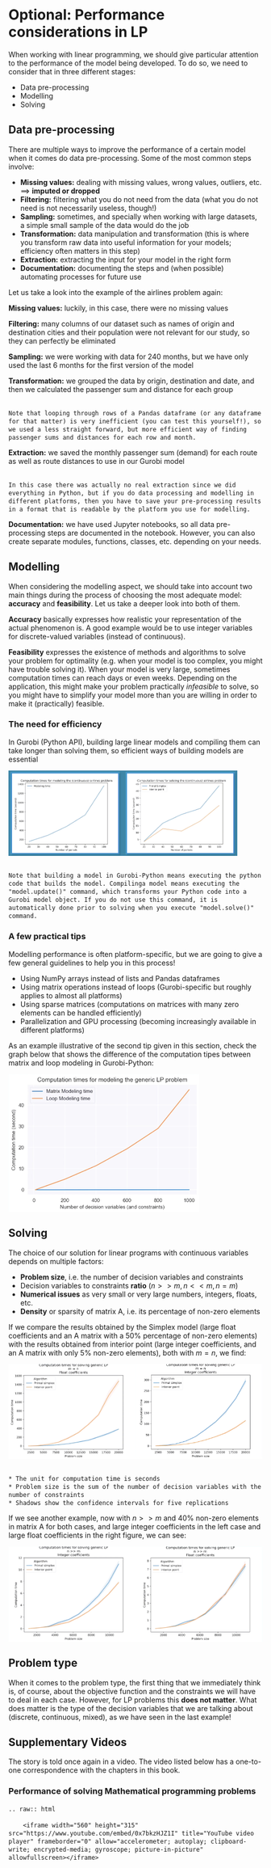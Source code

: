 # Optional: Performance considerations in LP

When working with linear programming, we should give particular attention to the performance of the model being developed. To do so, we need to consider that in three different stages:

* Data pre-processing
* Modelling
* Solving

## Data pre-processing

There are multiple ways to improve the performance of a certain model when it comes do data pre-processing. Some of the most common steps involve:

* **Missing values:** dealing with missing values, wrong values, outliers, etc. $\implies$ **imputed or dropped**
* **Filtering:** filtering what you do not need from the data (what you do not need is not necessarily useless, though!)
* **Sampling:** sometimes, and specially when working with large datasets, a simple small sample of the data would do the job
* **Transformation:** data manipulation and transformation (this is where you transform raw data into useful information for your models; efficiency often matters in this step)
* **Extraction:** extracting the input for your model in the right form
* **Documentation:** documenting the steps and (when possible) automating processes for future use

Let us take a look into the example of the airlines problem again:

**Missing values:** luckily, in this case, there were no missing values

**Filtering:** many columns of our dataset such as names of origin and destination cities and their population were not relevant for our study, so they can perfectly be eliminated

**Sampling:** we were working with data for 240 months, but we have only used the last 6 months for the first version of the model

**Transformation:** we grouped the data by origin, destination and date, and then we calculated the passenger sum and distance for each group

```{note}

Note that looping through rows of a Pandas dataframe (or any dataframe for that matter) is very inefficient (you can test this yourself!), so we used a less straight forward, but more efficient way of finding passenger sums and distances for each row and month.

```

**Extraction:** we saved the monthly passenger sum (demand) for each route as well as route distances to use in our Gurobi model

```{note}

In this case there was actually no real extraction since we did everything in Python, but if you do data processing and modelling in different platforms, then you have to save your pre-processing results in a format that is readable by the platform you use for modelling.

```

**Documentation:** we have used Jupyter notebooks, so all data pre-processing steps are documented in the notebook. However, you can also create separate modules, functions, classes, etc. depending on your needs.

## Modelling

When considering the modelling aspect, we should take into account two main things during the process of choosing the most adequate model: **accuracy** and **feasibility**. Let us take a deeper look into both of them.

**Accuracy** basically expresses how realistic your representation of the actual phenomenon is. A good example would be to use integer variables for discrete-valued variables (instead of continuous).

**Feasibility** expresses the existence of methods and algorithms to solve your problem for optimality (e.g. when your model is too complex, you might have trouble solving it). When your model is very large, sometimes computation times can reach days or even weeks. Depending on the application, this might make your problem practically *infeasible* to solve, so you might have to simplify your model more than you are willing in order to make it (practically) feasible.

### The need for efficiency

In Gurobi (Python API), building large linear models and compiling them can take longer than solving them, so efficient ways of building models are essential

<div style="display: flex; justify-content: space-between;">
  <img src="./figs/need-for-efficiency.png" style="width: 90%;">
</div>

```{note}

Note that building a model in Gurobi-Python means executing the python code that builds the model. Compilinga model means executing the "model.update()" command, which transforms your Python code into a Gurobi model object. If you do not use this command, it is automatically done prior to solving when you execute "model.solve()" command.

```

### A few practical tips

Modelling performance is often platform-specific, but we are going to give a few general guidelines to help you in this process!

* Using NumPy arrays instead of lists and Pandas dataframes
* Using matrix operations instead of loops (Gurobi-specific but roughly applies to almost all platforms)
* Using sparse matrices (computations on matrices with many zero elements can be handled efficiently)
* Parallelization and GPU processing (becoming increasingly available in different platforms)

As an example illustrative of the second tip given in this section, check the graph below that shows the difference of the computation tipes between matrix and loop modeling in Gurobi-Python:

<div style="display: flex; justify-content: space-between;">
  <img src="./figs/last.png" style="width: 75%;">
</div>

## Solving

The choice of our solution for linear programs with continuous variables depends on multiple factors:

* **Problem size**, i.e. the number of decision variables and constraints
* Decision variables to constraints **ratio** ($n>>m, n<<m, n=m$)
* **Numerical issues** as very small or very large numbers, integers, floats, etc.
* **Density** or sparsity of matrix A, i.e. its percentage of non-zero elements

If we compare the results obtained by the Simplex model (large float coefficients and an A matrix with a 50% percentage of non-zero elements) with the results obtained from interior point (large integer coefficients, and an A matrix with only 5% non-zero elements), both with $m=n$, we find:

<div style="display: flex; justify-content: space-between;">
  <img src="./figs/simplex.png" style="width: 50%;">
  <img src="./figs/interior_point.png" style="width: 50%;">
</div>

```{note}

* The unit for computation time is seconds
* Problem size is the sum of the number of decision variables with the number of constraints
* Shadows show the confidence intervals for five replications

```

If we see another example, now with $n>>m$ and 40% non-zero elements in matrix A for both cases, and large integer coefficients in the left case and large float coefficients in the right figure, we can see:

<div style="display: flex; justify-content: space-between;">
  <img src="./figs/large_integer.png" style="width: 50%;">
  <img src="./figs/large_float.png" style="width: 50%;">
</div>

## Problem type

When it comes to the problem type, the first thing that we immediately think is, of course, about the objective function and the constraints we will have to deal in each case. However, for LP problems this **does not matter**. What does matter is the type of the decision variables that we are talking about (discrete, continuous, mixed), as we have seen in the last example!

## Supplementary Videos

The story is told once again in a video. The video listed below has a one-to-one correspondence with the chapters in this book. 

### Performance of solving Mathematical programming problems
```{eval-rst}
.. raw:: html

    <iframe width="560" height="315" src="https://www.youtube.com/embed/0x7bkzHJZ1I" title="YouTube video player" frameborder="0" allow="accelerometer; autoplay; clipboard-write; encrypted-media; gyroscope; picture-in-picture" allowfullscreen></iframe>
```